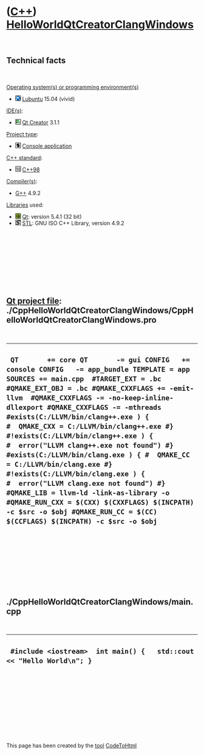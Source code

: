 



 

 

 

 

 

([C++](Cpp.md)) [HelloWorldQtCreatorClangWindows](CppHelloWorldQtCreatorClangWindows.md)
==========================================================================================

 

Technical facts
---------------

 

[Operating system(s) or programming environment(s)](CppOs.md)

-   ![Lubuntu](PicLubuntu.png) [Lubuntu](CppLubuntu.md) 15.04 (vivid)

[IDE(s)](CppIde.md):

-   ![Qt Creator](PicQtCreator.png) [Qt Creator](CppQtCreator.md) 3.1.1

[Project type](CppQtProjectType.md):

-   ![console](PicConsole.png) [Console
    application](CppConsoleApplication.md)

[C++ standard](CppStandard.md):

-   ![C++98](PicCpp98.png) [C++98](Cpp98.md)

[Compiler(s)](CppCompiler.md):

-   [G++](CppGpp.md) 4.9.2

[Libraries](CppLibrary.md) used:

-   ![Qt](PicQt.png) [Qt](CppQt.md): version 5.4.1 (32 bit)
-   ![STL](PicStl.png) [STL](CppStl.md): GNU ISO C++ Library, version
    4.9.2

 

 

 

 

 

[Qt project file](CppQtProjectFile.md): ./CppHelloWorldQtCreatorClangWindows/CppHelloWorldQtCreatorClangWindows.pro
--------------------------------------------------------------------------------------------------------------------

 

  ------------------------------------------------------------------------------------------------------------------------------------------------------------------------------------------------------------------------------------------------------------------------------------------------------------------------------------------------------------------------------------------------------------------------------------------------------------------------------------------------------------------------------------------------------------------------------------------------------------------------------------------------------------------------------------------------------------------------------------------------------------
  ` QT       += core QT       -= gui CONFIG   += console CONFIG   -= app_bundle TEMPLATE = app SOURCES += main.cpp  #TARGET_EXT = .bc #QMAKE_EXT_OBJ = .bc #QMAKE_CXXFLAGS += -emit-llvm  #QMAKE_CXXFLAGS -= -no-keep-inline-dllexport #QMAKE_CXXFLAGS -= -mthreads  #exists(C:/LLVM/bin/clang++.exe ) { #  QMAKE_CXX = C:/LLVM/bin/clang++.exe #} #!exists(C:/LLVM/bin/clang++.exe ) { #  error("LLVM clang++.exe not found") #}  #exists(C:/LLVM/bin/clang.exe ) { #  QMAKE_CC = C:/LLVM/bin/clang.exe #} #!exists(C:/LLVM/bin/clang.exe ) { #  error("LLVM clang.exe not found") #}  #QMAKE_LIB = llvm-ld -link-as-library -o #QMAKE_RUN_CXX = $(CXX) $(CXXFLAGS) $(INCPATH) -c $src -o $obj #QMAKE_RUN_CC = $(CC) $(CCFLAGS) $(INCPATH) -c $src -o $obj`
  ------------------------------------------------------------------------------------------------------------------------------------------------------------------------------------------------------------------------------------------------------------------------------------------------------------------------------------------------------------------------------------------------------------------------------------------------------------------------------------------------------------------------------------------------------------------------------------------------------------------------------------------------------------------------------------------------------------------------------------------------------------

 

 

 

 

 

./CppHelloWorldQtCreatorClangWindows/main.cpp
---------------------------------------------

 

  ------------------------------------------------------------------------
  ` #include <iostream>  int main() {   std::cout << "Hello World\n"; }`
  ------------------------------------------------------------------------

 

 

 

 

 





 




This page has been created by the [tool](Tools.md)
[CodeToHtml](ToolCodeToHtml.md)
